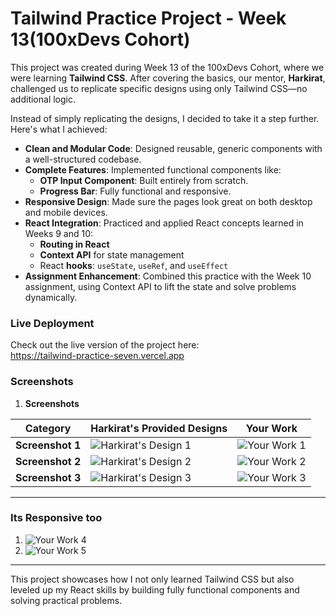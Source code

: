 # Tailwind Practice Project - Week 13(100xDevs Cohort)

This project was created during Week 13 of the 100xDevs Cohort, where we were learning **Tailwind CSS**. After covering the basics, our mentor, **Harkirat**, challenged us to replicate specific designs using only Tailwind CSS—no additional logic. 

Instead of simply replicating the designs, I decided to take it a step further. Here's what I achieved:

- **Clean and Modular Code**: Designed reusable, generic components with a well-structured codebase.
- **Complete Features**: Implemented functional components like:
  - **OTP Input Component**: Built entirely from scratch.
  - **Progress Bar**: Fully functional and responsive.
- **Responsive Design**: Made sure the pages look great on both desktop and mobile devices.
- **React Integration**: Practiced and applied React concepts learned in Weeks 9 and 10:
  - **Routing in React**
  - **Context API** for state management
  - React **hooks**: `useState`, `useRef`, and `useEffect`
- **Assignment Enhancement**: Combined this practice with the Week 10 assignment, using Context API to lift the state and solve problems dynamically.

### Live Deployment

Check out the live version of the project here:  
https://tailwind-practice-seven.vercel.app

### Screenshots

1. **Screenshots**  

| **Category**                  | **Harkirat's Provided Designs**                                                                                                   | **Your Work**                                                                                                            |
|-------------------------------|-----------------------------------------------------------------------------------------------------------------------------|-------------------------------------------------------------------------------------------------------------------------|
| **Screenshot 1**       | ![Harkirat's Design 1](https://github.com/user-attachments/assets/780d1cf7-94c4-4a20-96f9-39bf01cec4c0)                         | ![Your Work 1](https://github.com/user-attachments/assets/91398948-ace3-44d8-8cc3-7abbdf58216d)                          |
| **Screenshot 2**       | ![Harkirat's Design 2](https://github.com/user-attachments/assets/c62a8039-3976-4a28-96db-03b1dc95be11)                         | ![Your Work 2](https://github.com/user-attachments/assets/3b089c78-3271-4462-86d2-ccb7eab66af4)                          |
| **Screenshot 3**       | ![Harkirat's Design 3](https://github.com/user-attachments/assets/d3a25e08-537d-4494-b6d8-70daf533a3b6)                         | ![Your Work 3](https://github.com/user-attachments/assets/f8220d8f-f9b4-44aa-a8bb-8e75beee6883)                          |

---

### **Its Responsive too**

1. ![Your Work 4](https://github.com/user-attachments/assets/6a04d35b-4b5a-4b0f-8b46-ab1c120a4cf4)
2. ![Your Work 5](https://github.com/user-attachments/assets/a9d04f24-0a0c-4012-8ea5-b85bf9c54d18)

---

This project showcases how I not only learned Tailwind CSS but also leveled up my React skills by building fully functional components and solving practical problems.
